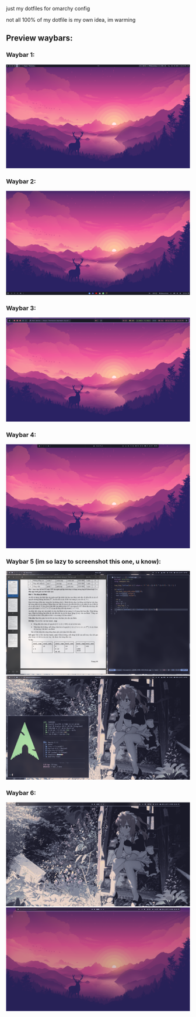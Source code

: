 just my dotfiles for omarchy config

not all 100% of my dotfile is my own idea, im warming

## Preview waybars:

### Waybar 1:
![Waybar 1](image_waybars/3.png)

### Waybar 2:
![Waybar 2](image_waybars/4.png)

### Waybar 3:
![Waybar 3](image_waybars/5.png)

### Waybar 4:
![Waybar 4](image_waybars/6.png)

### Waybar 5 (im so lazy to screenshot this one, u know):
![Waybar 5](image_waybars/1.png)
![Waybar 5](image_waybars/2.png)

### Waybar 6:
![Waybar 6](image_waybars/7.png)
![Waybar 6](image_waybars/8.png)
